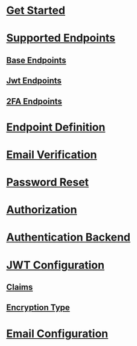 # [Get Started](get-started.md)
# [Supported Endpoints](endpoints/base-endpoints.md)
## [Base Endpoints](endpoints/base-endpoints.md)
## [Jwt Endpoints](endpoints/jwt.md)
## [2FA Endpoints](endpoints/2fa.md)
# [Endpoint Definition](endpoints/definitions.md)
# [Email Verification](email-verification.md)
# [Password Reset](password-reset.md)
# [Authorization](authorization.md)
# [Authentication Backend](custom-authenticator.md)
# [JWT Configuration](custom-claims.md)
## [Claims](custom-claims.md)
## [Encryption Type](encryption-type.md)

# [Email Configuration](email-config.md)
